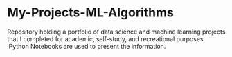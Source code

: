 # My-Projects-ML-Algorithms

Repository holding a portfolio of data science and machine learning projects that I completed for academic, self-study, and recreational purposes. iPython Notebooks are used to present the information.

